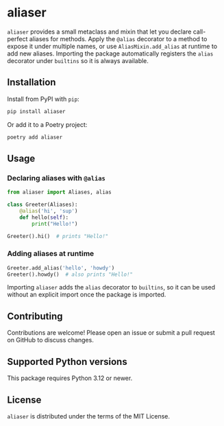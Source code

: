 # aliaser

`aliaser` provides a small metaclass and mixin that let you declare call-perfect
aliases for methods. Apply the `@alias` decorator to a method to expose it under
multiple names, or use `AliasMixin.add_alias` at runtime to add new aliases.
Importing the package automatically registers the `alias` decorator under
`builtins` so it is always available.

## Installation

Install from PyPI with `pip`:

```bash
pip install aliaser
```

Or add it to a Poetry project:

```bash
poetry add aliaser
```

## Usage

### Declaring aliases with `@alias`

```python
from aliaser import Aliases, alias

class Greeter(Aliases):
    @alias('hi', 'sup')
    def hello(self):
        print("Hello!")

Greeter().hi()  # prints "Hello!"
```

### Adding aliases at runtime

```python
Greeter.add_alias('hello', 'howdy')
Greeter().howdy()  # also prints "Hello!"
```

Importing `aliaser` adds the `alias` decorator to `builtins`, so it can be used
without an explicit import once the package is imported.

## Contributing

Contributions are welcome! Please open an issue or submit a pull request on
GitHub to discuss changes.

## Supported Python versions

This package requires Python 3.12 or newer.

## License

`aliaser` is distributed under the terms of the MIT License.

